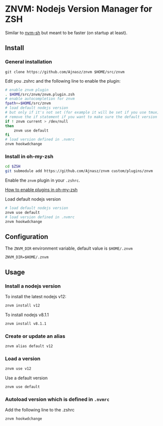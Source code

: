 # ZNVM: Nodejs Version Manager for ZSH

Similar to [nvm-sh](https://github.com/nvm-sh/nvm) but meant to be faster (on startup at least).

## Install

### General installation

```
git clone https://github.com/Ajnasz/znvm $HOME/src/znvm
```

Edit you .zshrc and the following line to enable the plugin:

```bash
# enable znvm plugin
. $HOME/src/znvm/znvm.plugin.zsh
# enable autocompletion for znvm
fpath+=$HOME/src/znvm
# load default nodejs version
# but only if it's not set (for example it will be set if you use tmux)
# remove the if statement if you want to make sure the default version used in a new shell
if ! znvm current > /dev/null
then
	znvm use default
fi
# load version defined in .nvmrc
znvm hookwdchange
```

### Install in oh-my-zsh

```bash
cd $ZSH
git submodule add https://github.com/Ajnasz/znvm custom/plugins/znvm
```

Enable the `znvm` plugin in your `.zshrc`.

[How to enable plugins in oh-my-zsh](https://github.com/ohmyzsh/ohmyzsh#plugins)

Load default nodejs version
```bash
# load default nodejs version
znvm use default
# load version defined in .nvmrc
znvm hookwdchange
```

## Configuration

The `ZNVM_DIR` environment variable, default value is `$HOME/.znvm`

```
ZNVM_DIR=$HOME/.znvm
```

## Usage

### Install a nodejs version

To install the latest nodejs v12:

```bash
znvm install v12
```

To install nodejs v8.1.1

```bash
znvm install v8.1.1
```

### Create or update an alias

```bash
znvm alias default v12
```

### Load a version

```bash
znvm use v12
```

Use a default version

```bash
znvm use default
```

### Autoload version which is defined in `.nvmrc`

Add the following line to the .zshrc
```bash
znvm hookwdchange
```
